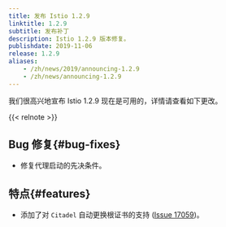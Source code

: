```yaml
---
title: 发布 Istio 1.2.9
linktitle: 1.2.9
subtitle: 发布补丁
description: Istio 1.2.9 版本修复。
publishdate: 2019-11-06
release: 1.2.9
aliases:
    - /zh/news/2019/announcing-1.2.9
    - /zh/news/announcing-1.2.9
---
```


我们很高兴地宣布 Istio 1.2.9 现在是可用的，详情请查看如下更改。

{{< relnote >}}

## Bug 修复{#bug-fixes}

- 修复代理启动的先决条件。

## 特点{#features}

- 添加了对 `Citadel` 自动更换根证书的支持 ([Issue 17059](https://github.com/istio/istio/issues/17059))。
